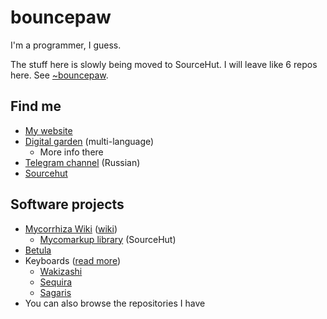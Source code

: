 # bouncepaw

I'm a programmer, I guess.

The stuff here is slowly being moved to SourceHut. I will leave like 6 repos here. See [~bouncepaw](https://sr.ht/~bouncepaw).

## Find me
* [My website](https://bouncepaw.com)
* [Digital garden](https://garden.bouncepaw.com) (multi-language)
  * More info there
* [Telegram channel](https://t.me/bpblog) (Russian)
* [Sourcehut](https://sr.ht/~bouncepaw/)

## Software projects
* [Mycorrhiza Wiki](https://github.com/bouncepaw/mycorrhiza) ([wiki](https://mycorrhiza.wiki))
  * [Mycomarkup library](https://sr.ht/~bouncepaw/mycomarkup) (SourceHut)
* [Betula](https://betula.mycorrhiza.wiki)
* Keyboards ([read more](https://klavarog.tk/page/u/bouncepaw/клавиатуры))
  * [Wakizashi](https://github.com/bouncepaw/wakizashi)
  * [Sequira](https://github.com/bouncepaw/sequira)
  * [Sagaris](https://github.com/bouncepaw/sagaris)
* You can also browse the repositories I have
